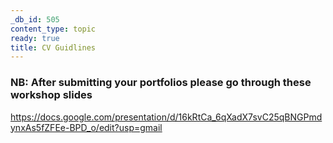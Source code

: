 ```yaml
---
_db_id: 505
content_type: topic
ready: true
title: CV Guidlines
---
```


### NB: After submitting your portfolios please go through these workshop slides

https://docs.google.com/presentation/d/16kRtCa_6qXadX7svC25qBNGPmdynxAs5fZFEe-BPD_o/edit?usp=gmail